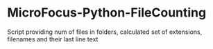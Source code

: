 # MicroFocus-Python-FileCounting
 Script providing num of files in folders, calculated set of extensions, filenames and their last line text
